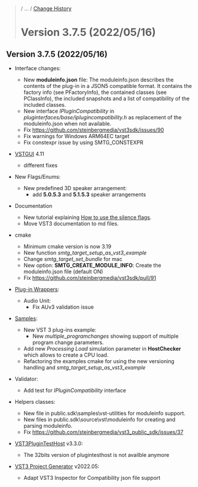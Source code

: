 >/ ... / [Change History](../Index.md)
>
># Version 3.7.5 (2022/05/16)

## Version 3.7.5 (2022/05/16)

- Interface changes:
  - New **moduleinfo.json** file: The moduleinfo.json describes the contents of the plug-in in a JSON5 compatible format. It contains the factory info (see PFactoryInfo), the contained classes (see PClassInfo), the included snapshots and a list of compatibility of the included classes.
  - New interface *IPluginCompatibility* in *pluginterfaces/base/iplugincompatibility.h* as replacement of the moduleinfo.json when not available.
  - Fix https://github.com/steinbergmedia/vst3sdk/issues/90
  - Fix warnings for Windows ARM64EC target
  - Fix constexpr issue by using SMTG_CONSTEXPR
- [VSTGUI](../../../What+is+the+VST+3+SDK/VSTGUI.md) 4.11
  - different fixes
- New Flags/Enums:
  - New predefined 3D speaker arrangement:
    - add **5.0.5.3** and **5.1.5.3** speaker arrangements
- Documentation
  - New tutorial explaining [How to use the silence flags](../../../Tutorials/how+to+use+the+silence+flags.md).
  - Move VST3 documentation to md files.
- cmake
  - Minimum cmake version is now 3.19
  - New function *smtg_target_setup_as_vst3_example*
  - Change *smtg_target_set_bundle* for mac
  - New option: **SMTG_CREATE_MODULE_INFO**: Create the moduleinfo.json file (default ON)
  - Fix https://github.com/steinbergmedia/vst3sdk/pull/91

- [Plug-in Wrappers](../../../What+is+the+VST+3+SDK/Wrappers/Index.md):
  - Audio Unit:
    - Fix AUv3 validation issue
- [Samples](../../../What+is+the+VST+3+SDK/Plug-in+Examples.md):
  - New VST 3 plug-ins example:
    - New *multiple_programchanges* showing support of multiple program change parameters.
  - Add new *Processing Load* simulation parameter in **HostChecker** which allows to create a CPU load.
  - Refactoring the examples cmake for using the new versioning handling and *smtg_target_setup_as_vst3_example*
- Validator:
  - Add test for *IPluginCompatibility* interface
- Helpers classes:
  - New file in public.sdk\samples\vst-utilities for moduleinfo support.
  - New files in public.sdk\source\vst\moduleinfo for creating and parsing moduleinfo.
  - Fix https://github.com/steinbergmedia/vst3_public_sdk/issues/37
- [VST3PluginTestHost](../../../What+is+the+VST+3+SDK/Plug-in+Test+Host.md) v3.3.0:
  - The 32bits version of plugintesthost is not availble anymore
- [VST3 Project Generator](../../../What+is+the+VST+3+SDK/Project+Generator.md) v2022.05:
  - Adapt VST3 Inspector for Compatibility json file support
